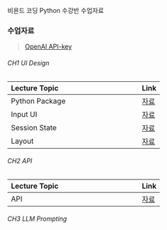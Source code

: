 비욘드 코딩 Python 수강반 수업자료

### 수업자료

> [OpenAI API-key](link)

###### CH1 UI Design
| Lecture Topic&nbsp; &nbsp; &nbsp; &nbsp; &nbsp; &nbsp; &nbsp; &nbsp; &nbsp; &nbsp; &nbsp; &nbsp; &nbsp; &nbsp; &nbsp;&nbsp; &nbsp; &nbsp; &nbsp; &nbsp; &nbsp;| Link |
|---------------------|-------|
| Python Package | [자료](./Software/CH1-UI-Design/0_python-package/) |
| Input UI | [자료](./Software/CH1-UI-Design/1_streamlit-inputUI/) |
| Session State | [자료](./Software/CH1-UI-Design/2_streamlit-sessionstate/) |
| Layout | [자료](./Software/CH1-UI-Design/3_streamlit-layout/) |

###### CH2 API
| Lecture Topic&nbsp; &nbsp; &nbsp; &nbsp; &nbsp; &nbsp; &nbsp; &nbsp; &nbsp; &nbsp; &nbsp; &nbsp; &nbsp; &nbsp; &nbsp;&nbsp; &nbsp; &nbsp; &nbsp; &nbsp; &nbsp;| Link |
|---------------------|-------|
| API | [자료](./Software/CH2-API/1_api-basic) |

###### CH3 LLM Prompting
<!-- #### UI Design

streamlit을 활용한 UI 설계에 대해서 배웁니다. 

| Lecture Topic &nbsp; &nbsp; &nbsp; &nbsp; &nbsp; &nbsp; &nbsp; &nbsp; &nbsp; &nbsp; &nbsp; &nbsp; &nbsp; &nbsp; &nbsp;&nbsp; &nbsp; &nbsp; &nbsp; &nbsp; &nbsp;| Hours |
|---------------------|-------|
| [input UI](./CH1-UI-Design/streamlit-basic/)| X hrs |
| layout | X hrs |
| session state | X hrs |
| [Quiz](./CH1-UI-Design/quiz/) | X hrs |

#### Data Processing

numpy, pandas를 활용한 데이터 처리를 배웁니다.

| Lecture Topic&nbsp; &nbsp; &nbsp; &nbsp; &nbsp; &nbsp; &nbsp; &nbsp; &nbsp; &nbsp; &nbsp; &nbsp; &nbsp; &nbsp; &nbsp;&nbsp; &nbsp; &nbsp; &nbsp; &nbsp; &nbsp;| Hours |
|---------------------|-------|
| Pandas Dataframe | X hrs |
| Lambda function | X hrs |
| Preprocessing | X hrs |
| Quiz | X hrs |

#### API

API의 개념과 OpenAI API 사용법을 배웁니다.

| Lecture Topic&nbsp; &nbsp; &nbsp; &nbsp; &nbsp; &nbsp; &nbsp; &nbsp; &nbsp; &nbsp; &nbsp; &nbsp; &nbsp; &nbsp; &nbsp;&nbsp; &nbsp; &nbsp; &nbsp; &nbsp; &nbsp; | Hours |
|---------------------|-------|
| [Lorempicsum](./CH3-API/api-basic/) | X hrs |
| GPT | X hrs |
| GPT-vision | X hrs |
| DALLE | X hrs |
| Quiz | X hrs |

#### Prompt Engineering

LLM Prompting 기술들을 배웁니다.

| Lecture Topic&nbsp; &nbsp; &nbsp; &nbsp; &nbsp; &nbsp; &nbsp; &nbsp; &nbsp; &nbsp; &nbsp; &nbsp; &nbsp; &nbsp; &nbsp;&nbsp; &nbsp; &nbsp; &nbsp; &nbsp; &nbsp; | Hours |
|---------------------|-------|
| Prompting with user input | X hrs |
| Zero-shot, One-shot, Few-shot | X hrs |
| Chain-of-Thoughts | X hrs |
| Quiz | X hrs |


#### IoT Making

Raspberry Pi를 활용하여 IoT에 대해 배웁니다.

#### Computer Vision

OpenCV와 Mediapipe를 활용하여 컴퓨터비전에 대해 배웁니다.

| Lecture Topic&nbsp; &nbsp; &nbsp; &nbsp; &nbsp; &nbsp; &nbsp; &nbsp; &nbsp; &nbsp; &nbsp; &nbsp; &nbsp; &nbsp; &nbsp;&nbsp; &nbsp; &nbsp; &nbsp; &nbsp; &nbsp; | Hours |
|---------------------|-------|
| Image/Video Capture | X hrs |
| Image Processing | X hrs |
| Drawing | X hrs |
| Pose Estimation | X hrs |
| Hand Pose Estimation | X hrs |
| Gesture Recognition | X hrs |
| Quiz | X hrs |

#### AI Algorithms

여러 AI 이론들을 배웁니다.

| Lecture Topic&nbsp; &nbsp; &nbsp; &nbsp; &nbsp; &nbsp; &nbsp; &nbsp; &nbsp; &nbsp; &nbsp; &nbsp; &nbsp; &nbsp; &nbsp;&nbsp; &nbsp; &nbsp; &nbsp; &nbsp; &nbsp; | Hours |
|---------------------|-------|
| Classification | X hrs |
| [Embedding / Cosine Similarity](./CH7-AI-Algorithms/embedding-vector/) | 3 hrs |
| Quiz | X hrs | -->